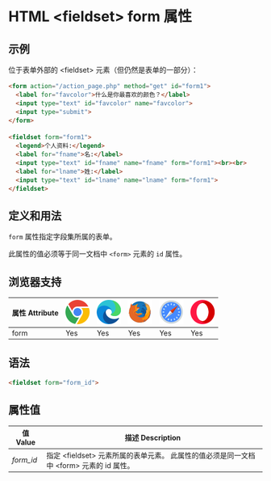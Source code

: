 HTML \<fieldset> form 属性
===

## 示例

位于表单外部的 \<fieldset> 元素（但仍然是表单的一部分）：

```html idoc:preview:iframe
<form action="/action_page.php" method="get" id="form1">
  <label for="favcolor">什么是你最喜欢的颜色？</label>
  <input type="text" id="favcolor" name="favcolor">
  <input type="submit">
</form>

<fieldset form="form1">
  <legend>个人资料:</legend>
  <label for="fname">名:</label>
  <input type="text" id="fname" name="fname" form="form1"><br><br>
  <label for="lname">姓:</label>
  <input type="text" id="lname" name="lname" form="form1">
</fieldset>
```

## 定义和用法

`form` 属性指定字段集所属的表单。

此属性的值必须等于同一文档中 `<form>` 元素的 `id` 属性。

## 浏览器支持

| 属性 Attribute | ![chrome][1] | ![edge][2] | ![firefox][3] | ![safari][4] | ![opera][5] |
| ---- | ---- | ---- | ---- | ---- | ---- |
| form      | Yes | Yes | Yes | Yes | Yes |
<!--rehype:style=width: 100%; display: inline-table;-->

## 语法

```html
<fieldset form="form_id">
```

## 属性值

| 值 Value | 描述 Description |
| ----- | ----- |
| *form\_id* | 指定 \<fieldset> 元素所属的表单元素。 此属性的值必须是同一文档中 \<form> 元素的 id 属性。 |
<!--rehype:style=width: 100%; display: inline-table;-->


[1]: ../assets/chrome.svg
[2]: ../assets/edge.svg
[3]: ../assets/firefox.svg
[4]: ../assets/safari.svg
[5]: ../assets/opera.svg

